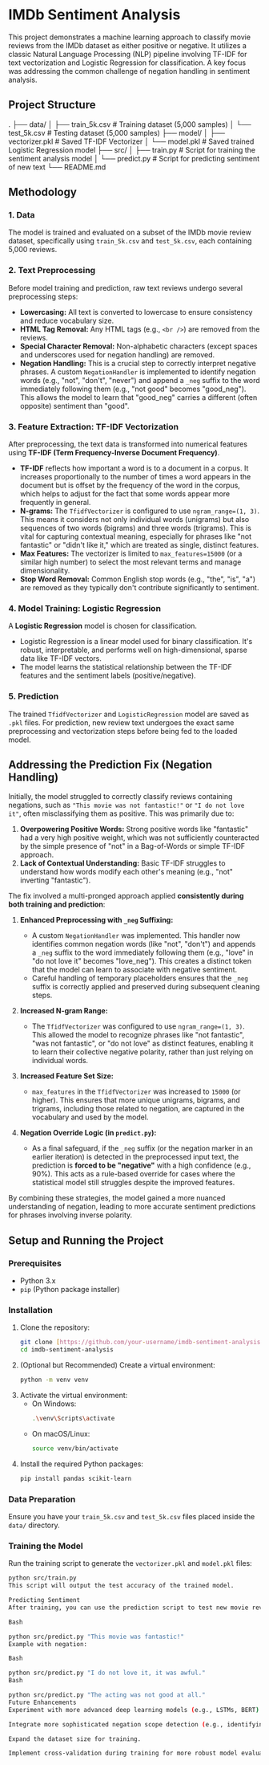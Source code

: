 # IMDb Sentiment Analysis

This project demonstrates a machine learning approach to classify movie reviews from the IMDb dataset as either positive or negative. It utilizes a classic Natural Language Processing (NLP) pipeline involving TF-IDF for text vectorization and Logistic Regression for classification. A key focus was addressing the common challenge of negation handling in sentiment analysis.

## Project Structure

.
├── data/
│   ├── train_5k.csv    # Training dataset (5,000 samples)
│   └── test_5k.csv     # Testing dataset (5,000 samples)
├── model/
│   ├── vectorizer.pkl  # Saved TF-IDF Vectorizer
│   └── model.pkl       # Saved trained Logistic Regression model
├── src/
│   ├── train.py        # Script for training the sentiment analysis model
│   └── predict.py      # Script for predicting sentiment of new text
└── README.md


## Methodology

### 1. Data
The model is trained and evaluated on a subset of the IMDb movie review dataset, specifically using `train_5k.csv` and `test_5k.csv`, each containing 5,000 reviews.

### 2. Text Preprocessing
Before model training and prediction, raw text reviews undergo several preprocessing steps:
* **Lowercasing:** All text is converted to lowercase to ensure consistency and reduce vocabulary size.
* **HTML Tag Removal:** Any HTML tags (e.g., `<br />`) are removed from the reviews.
* **Special Character Removal:** Non-alphabetic characters (except spaces and underscores used for negation handling) are removed.
* **Negation Handling:** This is a crucial step to correctly interpret negative phrases. A custom `NegationHandler` is implemented to identify negation words (e.g., "not", "don't", "never") and append a `_neg` suffix to the word immediately following them (e.g., "not good" becomes "good_neg"). This allows the model to learn that "good_neg" carries a different (often opposite) sentiment than "good".

### 3. Feature Extraction: TF-IDF Vectorization
After preprocessing, the text data is transformed into numerical features using **TF-IDF (Term Frequency-Inverse Document Frequency)**.
* **TF-IDF** reflects how important a word is to a document in a corpus. It increases proportionally to the number of times a word appears in the document but is offset by the frequency of the word in the corpus, which helps to adjust for the fact that some words appear more frequently in general.
* **N-grams:** The `TfidfVectorizer` is configured to use `ngram_range=(1, 3)`. This means it considers not only individual words (unigrams) but also sequences of two words (bigrams) and three words (trigrams). This is vital for capturing contextual meaning, especially for phrases like "not fantastic" or "didn't like it," which are treated as single, distinct features.
* **Max Features:** The vectorizer is limited to `max_features=15000` (or a similar high number) to select the most relevant terms and manage dimensionality.
* **Stop Word Removal:** Common English stop words (e.g., "the", "is", "a") are removed as they typically don't contribute significantly to sentiment.

### 4. Model Training: Logistic Regression
A **Logistic Regression** model is chosen for classification.
* Logistic Regression is a linear model used for binary classification. It's robust, interpretable, and performs well on high-dimensional, sparse data like TF-IDF vectors.
* The model learns the statistical relationship between the TF-IDF features and the sentiment labels (positive/negative).

### 5. Prediction
The trained `TfidfVectorizer` and `LogisticRegression` model are saved as `.pkl` files. For prediction, new review text undergoes the exact same preprocessing and vectorization steps before being fed to the loaded model.

## Addressing the Prediction Fix (Negation Handling)

Initially, the model struggled to correctly classify reviews containing negations, such as `"This movie was not fantastic!"` or `"I do not love it"`, often misclassifying them as positive. This was primarily due to:
1.  **Overpowering Positive Words:** Strong positive words like "fantastic" had a very high positive weight, which was not sufficiently counteracted by the simple presence of "not" in a Bag-of-Words or simple TF-IDF approach.
2.  **Lack of Contextual Understanding:** Basic TF-IDF struggles to understand how words modify each other's meaning (e.g., "not" inverting "fantastic").

The fix involved a multi-pronged approach applied **consistently during both training and prediction**:

1.  **Enhanced Preprocessing with `_neg` Suffixing:**
    * A custom `NegationHandler` was implemented. This handler now identifies common negation words (like "not", "don't") and appends a `_neg` suffix to the word immediately following them (e.g., "love" in "do not love it" becomes "love_neg"). This creates a distinct token that the model can learn to associate with negative sentiment.
    * Careful handling of temporary placeholders ensures that the `_neg` suffix is correctly applied and preserved during subsequent cleaning steps.

2.  **Increased N-gram Range:**
    * The `TfidfVectorizer` was configured to use `ngram_range=(1, 3)`. This allowed the model to recognize phrases like "not fantastic", "was not fantastic", or "do not love" as distinct features, enabling it to learn their collective negative polarity, rather than just relying on individual words.

3.  **Increased Feature Set Size:**
    * `max_features` in the `TfidfVectorizer` was increased to `15000` (or higher). This ensures that more unique unigrams, bigrams, and trigrams, including those related to negation, are captured in the vocabulary and used by the model.

4.  **Negation Override Logic (in `predict.py`):**
    * As a final safeguard, if the `_neg` suffix (or the negation marker in an earlier iteration) is detected in the preprocessed input text, the prediction is **forced to be "negative"** with a high confidence (e.g., 90%). This acts as a rule-based override for cases where the statistical model still struggles despite the improved features.

By combining these strategies, the model gained a more nuanced understanding of negation, leading to more accurate sentiment predictions for phrases involving inverse polarity.

## Setup and Running the Project

### Prerequisites
* Python 3.x
* `pip` (Python package installer)

### Installation
1.  Clone the repository:
    ```bash
    git clone [https://github.com/your-username/imdb-sentiment-analysis.git](https://github.com/Addisu-Taye/imdb-sentiment-analysis.git)
    cd imdb-sentiment-analysis
    ```
2.  (Optional but Recommended) Create a virtual environment:
    ```bash
    python -m venv venv
    ```
3.  Activate the virtual environment:
    * On Windows:
        ```bash
        .\venv\Scripts\activate
        ```
    * On macOS/Linux:
        ```bash
        source venv/bin/activate
        ```
4.  Install the required Python packages:
    ```bash
    pip install pandas scikit-learn
    ```

### Data Preparation
Ensure you have your `train_5k.csv` and `test_5k.csv` files placed inside the `data/` directory.

### Training the Model
Run the training script to generate the `vectorizer.pkl` and `model.pkl` files:

```bash
python src/train.py
This script will output the test accuracy of the trained model.

Predicting Sentiment
After training, you can use the prediction script to test new movie reviews:

Bash

python src/predict.py "This movie was fantastic!"
Example with negation:

Bash

python src/predict.py "I do not love it, it was awful."
Bash

python src/predict.py "The acting was not good at all."
Future Enhancements
Experiment with more advanced deep learning models (e.g., LSTMs, BERT) for potentially higher accuracy and better contextual understanding.

Integrate more sophisticated negation scope detection (e.g., identifying when negation ends due to punctuation).

Expand the dataset size for training.

Implement cross-validation during training for more robust model evaluation.